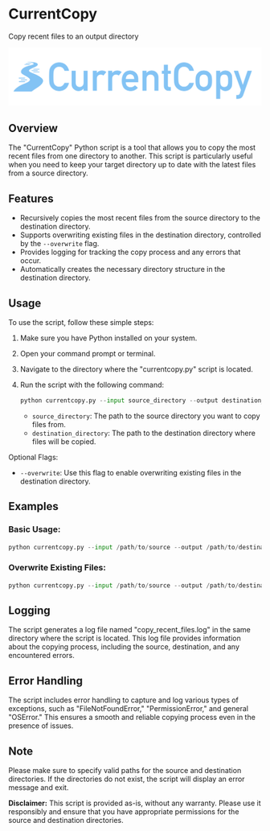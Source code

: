 # CurrentCopy

Copy recent files to an output directory

![currentcopy logo](/assets/currentcopy_logo.png)

## Overview
The "CurrentCopy" Python script is a tool that allows you to copy the most recent files from one directory to another. This script is particularly useful when you need to keep your target directory up to date with the latest files from a source directory.

## Features
- Recursively copies the most recent files from the source directory to the destination directory.
- Supports overwriting existing files in the destination directory, controlled by the `--overwrite` flag.
- Provides logging for tracking the copy process and any errors that occur.
- Automatically creates the necessary directory structure in the destination directory.

## Usage
To use the script, follow these simple steps:

1. Make sure you have Python installed on your system.

2. Open your command prompt or terminal.

3. Navigate to the directory where the "currentcopy.py" script is located.

4. Run the script with the following command:

   ```python
   python currentcopy.py --input source_directory --output destination_directory
   ```

   - `source_directory`: The path to the source directory you want to copy files from.
   - `destination_directory`: The path to the destination directory where files will be copied.

Optional Flags:
- `--overwrite`: Use this flag to enable overwriting existing files in the destination directory.

## Examples
### Basic Usage:
```python
python currentcopy.py --input /path/to/source --output /path/to/destination
```

### Overwrite Existing Files:
```python
python currentcopy.py --input /path/to/source --output /path/to/destination --overwrite
```

## Logging
The script generates a log file named "copy_recent_files.log" in the same directory where the script is located. This log file provides information about the copying process, including the source, destination, and any encountered errors.

## Error Handling
The script includes error handling to capture and log various types of exceptions, such as "FileNotFoundError," "PermissionError," and general "OSError." This ensures a smooth and reliable copying process even in the presence of issues.

## Note
Please make sure to specify valid paths for the source and destination directories. If the directories do not exist, the script will display an error message and exit.

**Disclaimer:** This script is provided as-is, without any warranty. Please use it responsibly and ensure that you have appropriate permissions for the source and destination directories.
